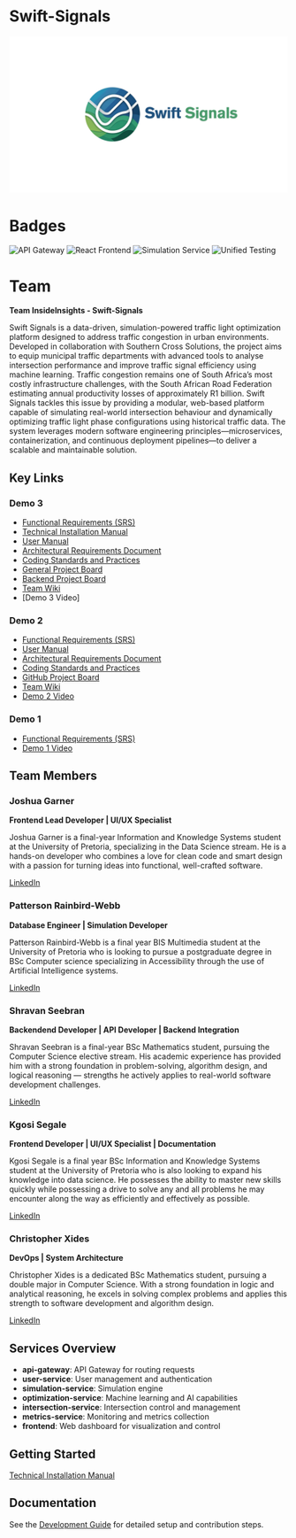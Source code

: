 # Swift-Signals

![Swift Signals Logo](assets/images/SwiftLogo.png)

# Badges
![API Gateway](https://github.com/COS301-SE-2025/Swift-Signals/actions/workflows/apiGateway.yml/badge.svg)
![React Frontend](https://github.com/COS301-SE-2025/Swift-Signals/actions/workflows/react.yml/badge.svg)
![Simulation Service](https://github.com/COS301-SE-2025/Swift-Signals/actions/workflows/simulation.yml/badge.svg)
![Unified Testing](https://github.com/COS301-SE-2025/Swift-Signals/actions/workflows/simulation.yml/badge.svg)

# Team
**Team InsideInsights - Swift-Signals**  

Swift Signals is a data-driven, simulation-powered traffic light optimization platform designed to address traffic congestion in urban environments. Developed in collaboration with Southern Cross Solutions, the project aims to equip municipal traffic departments with advanced tools to analyse intersection performance and improve traffic signal efficiency using machine learning.
Traffic congestion remains one of South Africa’s most costly infrastructure challenges, with the South African Road Federation estimating annual productivity losses of approximately R1 billion. Swift Signals tackles this issue by providing a modular, web-based platform capable of simulating real-world intersection behaviour and dynamically optimizing traffic light phase configurations using historical traffic data. The system leverages modern software engineering principles—microservices, containerization, and continuous deployment pipelines—to deliver a scalable and maintainable solution.

## Key Links

### Demo 3
- [Functional Requirements (SRS)](https://drive.google.com/file/d/131mOBRRm1XoIGXXQAerh4kBFtj-BwIQk/view?usp=drive_link)
- [Technical Installation Manual](https://drive.google.com/file/d/17fJ2Nr7wpZfoAyZ_EtdLOnJ1-j1JsDyZ/view?usp=sharing)
- [User Manual](https://drive.google.com/file/d/1z-FT_3awCm1LnvJwVxOEWf0r-joXVsnt/view?usp=sharing)
- [Architectural Requirements Document](https://drive.google.com/file/d/1OxmRs2dRNmEX-NihPSPqyHUDEKuKiap3/view?usp=drive_link)
- [Coding Standards and Practices](https://drive.google.com/file/d/1DfAsEvpF1EfQdDXj03C5d7_qYyphNjEi/view?usp=drive_link)
- [General Project Board](https://github.com/orgs/COS301-SE-2025/projects/116)
- [Backend Project Board](https://github.com/orgs/COS301-SE-2025/projects/257)
- [Team Wiki](https://github.com/COS301-SE-2025/Swift-Signals/wiki)
- [Demo 3 Video]

### Demo 2
- [Functional Requirements (SRS)](docs/Demo2/SRSV2.pdf)
- [User Manual](docs/Demo2/UserManual.pdf)
- [Architectural Requirements Document](docs/Demo2/ArchitecturalRequirements.pdf)
- [Coding Standards and Practices](/docs/Demo2/CodingStandardsPractices.pdf)
- [GitHub Project Board](https://github.com/orgs/COS301-SE-2025/projects/116)
- [Team Wiki](https://github.com/COS301-SE-2025/Swift-Signals/wiki)
- [Demo 2 Video](https://drive.google.com/file/d/1aziHGN7oFnAVXir01R-gUUyE7hT6cnv7/view?usp=sharing)

### Demo 1

- [Functional Requirements (SRS)](docs/Demo1/SRS_Swift_Signals.pdf)
- [Demo 1 Video](https://drive.google.com/drive/folders/1atNvpmhXaGXENKEQayBK2XgDB_K1cdJR?usp=sharing)

## Team Members

### Joshua Garner  
**Frontend Lead Developer | UI/UX Specialist**  

Joshua Garner is a final-year Information and Knowledge Systems student at the University of
Pretoria, specializing in the Data Science stream. He is a hands-on developer who combines a
love for clean code and smart design with a passion for turning ideas into functional, well-crafted
software.

[LinkedIn](https://www.linkedin.com/in/joshua-garner-a893ba286?utm_source=share&utm_campaign=share_via&utm_content=profile&utm_medium=android_app)

### Patterson Rainbird-Webb  
**Database Engineer | Simulation Developer**  

Patterson Rainbird-Webb is a final year BIS Multimedia student at the University of Pretoria
who is looking to pursue a postgraduate degree in BSc Computer science specializing in
Accessibility through the use of Artificial Intelligence systems.

[LinkedIn](https://www.linkedin.com/in/patterson-rainbird-webb-221310202/)

### Shravan Seebran  
**Backendend Developer | API Developer | Backend Integration**  

Shravan Seebran is a final-year BSc Mathematics student, pursuing the Computer Science
elective stream. His academic experience has provided him with a strong foundation in
problem-solving, algorithm design, and logical reasoning — strengths he actively applies to
real-world software development challenges.

[LinkedIn](http://www.linkedin.com/in/shravan-seebran-045594291)

### Kgosi Segale  
**Frontend Developer | UI/UX Specialist | Documentation**  

Kgosi Segale is a final year BSc Information and Knowledge Systems student at the University of
Pretoria who is also looking to expand his knowledge into data science. He possesses the ability
to master new skills quickly while possessing a drive to solve any and all problems he may
encounter along the way as efficiently and effectively as possible.

[LinkedIn](https://www.linkedin.com/in/kgosi-segale-aab909355/)

### Christopher Xides  
**DevOps | System Architecture**  

Christopher Xides is a dedicated BSc Mathematics student, pursuing a double major in
Computer Science. With a strong foundation in logic and analytical reasoning, he excels in
solving complex problems and applies this strength to software development and algorithm
design.

[LinkedIn](https://www.linkedin.com/in/christopher-xides-253758308?utm_source=share&utm_campaign=share_via&utm_content=profile&utm_medium=ios_app)

## Services Overview

- **api-gateway**: API Gateway for routing requests  
- **user-service**: User management and authentication  
- **simulation-service**: Simulation engine  
- **optimization-service**: Machine learning and AI capabilities  
- **intersection-service**: Intersection control and management  
- **metrics-service**: Monitoring and metrics collection  
- **frontend**: Web dashboard for visualization and control

## Getting Started

[Technical Installation Manual](https://drive.google.com/file/d/17fJ2Nr7wpZfoAyZ_EtdLOnJ1-j1JsDyZ/view?usp=sharing)

## Documentation

See the [Development Guide](docs/development-guide.md) for detailed setup and contribution steps.

